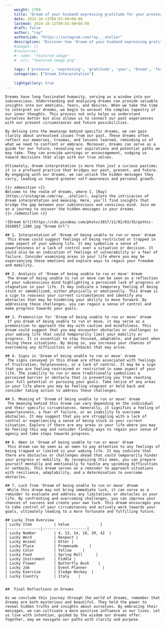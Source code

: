 ```yaml
---
    weight: 1768
    title: "Dream of your husband expressing gratitude for your presence in his life."  # Assuming 'title' column exists
    date: 2024-10-13T09:03:00+08:00
    lastmod: 2024-10-13T09:03:00+08:00
    draft: false
    author: "ray"
    authorLink: "https://instagram.com/ray._.atelier"
    description: "Discover how 'Dream of your husband expressing gratitude for your presence in his life.' can interpret your future and uncover its significant meanings in your life."
    #images: []
    #resources:
    #- name: "featured-image"
    #  src: "featured-image.png"
    
    tags: ['presence', 'expressing', 'gratitude', 'your', 'Dream', 'for', 'his', 'husband', 'in', 'of', 'life.']
    categories: ["Dream Interpretation"]
    
    lightgallery: true
---
```

    
    Dreams have long fascinated humanity, serving as a window into our subconscious. Understanding and analyzing dreams can provide valuable insights into our emotions, fears, and desires. When we take the time to interpret our dreams, we begin to unravel the complex tapestry of our inner thoughts. This process not only helps us understand ourselves better but also allows us to connect our past experiences with our present circumstances and future possibilities.
    
    By delving into the meanings behind specific dreams, we can gain clarity about unresolved issues from our past. These dreams often reflect our memories, traumas, and lessons learned, reminding us of what we need to confront or embrace. Moreover, dreams can serve as a guide for our future, revealing our aspirations and potential paths we may take. They can provide warnings or encouragement, nudging us toward decisions that align with our true selves.
    
    Ultimately, dream interpretation is more than just a curious pastime; it is a profound practice that bridges our past, present, and future. By engaging with our dreams, we can unlock the hidden messages they carry, leading us toward greater self-awareness and personal growth.
    
    {{< admonition >}}
    Welcome to the realm of dreams, where I, [Ray](https://instagram.com/ray._.atelier), explore the intricacies of dream interpretation and meaning. Here, you’ll find insights that bridge the gap between your subconscious and conscious mind. Join me on a journey to uncover the hidden messages in your dreams.
    {{< /admonition >}}
    
    ![Dream Grl](https://cdn.pixabay.com/photo/2017/11/02/03/35/gothic-2910057_1280.jpg "Dream Grl")
    
    ## 1. Interpretation of 'Dream of being unable to run or move' dream
     This dream could suggest feelings of being restricted or trapped in some aspect of your waking life. It may symbolize a sense of powerlessness or a lack of control over a situation or decision. It could also be an indication of feelings of vulnerability or a fear of failure. Consider examining areas in your life where you may be experiencing these emotions and explore ways to regain your freedom and mobility.
    
    ## 2. Analysis of 'Dream of being unable to run or move' dream
     The dream of being unable to run or move can be seen as a reflection of your subconscious mind highlighting a perceived lack of progress or stagnation in your life. It may indicate a temporary feeling of being stuck or immobilized, either physically or emotionally. This dream is a sign to reassess your current circumstances and identify any obstacles that may be hindering your ability to move forward. By addressing these challenges, you can regain a sense of control and make progress towards your goals.
    
    ## 3. Premonition for 'Dream of being unable to run or move' dream
     If you dream of being unable to run or move, it may serve as a premonition to approach the day with caution and mindfulness. This dream could suggest that you may encounter obstacles or challenges in your waking life that could temporarily limit your mobility or progress. It is essential to stay focused, adaptable, and patient when facing these situations. By doing so, you increase your chances of overcoming any difficulties or setbacks that may arise.
    
    ## 4. Signs in 'Dream of being unable to run or move' dream
     The signs conveyed in this dream are often associated with feelings of frustration, helplessness, or a lack of control. It may be a sign that you are feeling restrained or restricted in some aspect of your life. The inability to run or move traditionally symbolizes a perceived barrier or obstacle that is preventing you from reaching your full potential or pursuing your goals. Take notice of any areas in your life where you may be feeling stagnant or held back and consider taking action to address these challenges.
    
    ## 5. Meaning of 'Dream of being unable to run or move' dream
     The meaning behind this dream can vary depending on the individual and their specific circumstances. Generally, it signifies a feeling of powerlessness, a fear of failure, or an inability to overcome obstacles. It may suggest that you are struggling with a lack of control or experiencing a sense of being stuck in your current situation. Explore if there are any areas in your life where you may be feeling this way and consider finding ways to regain your sense of agency and take steps towards progress.
    
    ## 6. Omen in 'Dream of being unable to run or move' dream
     This dream can be seen as an omen to pay attention to any feelings of being trapped or limited in your waking life. It may indicate that there are obstacles or challenges ahead that could temporarily hinder your progress or mobility. By recognizing this omen, you can prepare yourself mentally and emotionally to tackle any upcoming difficulties or setbacks. This dream serves as a reminder to approach situations with resilience, adaptability, and a determination to overcome obstacles.
    
    ## 7. Luck from 'Dream of being unable to run or move' dream
     While this dream may not bring immediate luck, it can serve as a reminder to evaluate and address any limitations or obstacles in your life. By confronting and overcoming challenges, you can improve your chances of success and create your own luck. This dream encourages you to take control of your circumstances and actively work towards your goals, ultimately leading to a more fortunate and fulfilling future.
    
    ## Lucky Item Overview
    | Lucky Item          | Value              |
    |---------------|--------------------|
    | Lucky Number        | 4, 13, 14, 18, 29, 42  |
    | Lucky Word          | Respect |
    | Lucky Animal        | Otter |
    | Lucky Place         | Promenade     |
    | Lucky Color         | Yellow     |
    | Lucky Food          | Spring Roll      |
    | Lucky Instrument    | Fiddle |
    | Lucky Flower        | Butterfly Bush    |
    | Lucky Job           | Event Planner       |
    | Lucky Exercise      | Sledge Hockey  |
    | Lucky Country       | Italy    |
    
    
    ##  Final Reflections on Dreams
    
    As we conclude this journey through the world of dreams, remember that dreams are both mysterious and beautiful. They hold the power to reveal hidden truths and insights about ourselves. By embracing their messages, we can cultivate a more positive influence in our lives. Let us live with intention, guided by the wisdom our dreams offer. Together, may we navigate our paths with clarity and purpose.
    